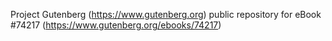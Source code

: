 Project Gutenberg (https://www.gutenberg.org) public repository for
eBook #74217 (https://www.gutenberg.org/ebooks/74217)
